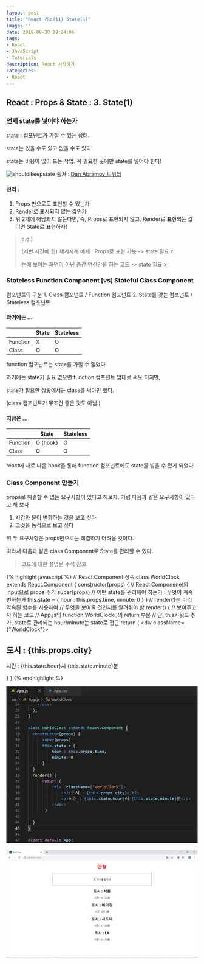 ```yaml
---
layout: post
title: "React 기초(11) State(1)"
image: ''
date: 2019-09-30 09:24:06
tags: 
- React
- JavaScript
- Tutorials
description: React 시작하기 
categories:
- React
---
```


## React : Props & State : 3. State(1)

### 언제 state를 넣어야 하는가

state : 컴포넌트가 가질 수 있는 상태. 

state는 있을 수도 있고 없을 수도 있다!

state는 비용이 많이 드는 작업. 꼭 필요한 곳에만 state를 넣어야 한다!

![shouldikeepstate](https://pbs.twimg.com/media/CmeBsGzW8AQp_av.jpg)
출처 : [Dan Abramov 트위터](https://twitter.com/dan_abramov/status/749710501916139520)

#### 정리 :
1. Props 만으로도 표현할 수 있는가
2. Render로 표시되지 않는 값인가
3. 위 2개에 해당되지 않는다면,
즉, Props로 표현되지 않고, Render로 표현되는 값이면 State로 표현하자!

>e.g.)
>
>(저번 시간에 한) 세계시계 예제 : Props로 표현 가능 -> state 필요 x
>
>눈에 보이는 화면이 아닌 중간 연산만을 하는 코드 -> state 필요 x

### Stateless Function Component [vs] Stateful Class Component

컴포넌트의 구분
	1. Class 컴포넌트 / Function 컴포넌트
	2. State를 갖는 컴포넌트 / Stateless 컴포넌트

#### 과거에는 ...  

|  | State | Stateless |
|--|--|--|
| Function | X | O |
| Class | O | O |

function 컴포넌트는 state를 가질 수 없었다.

과거에는 state가 필요 없으면 function 컴포넌트 맘대로 써도 되지만,

state가 필요한 상황에서는 class를 써야만 했다.

(class 컴포넌트가 무조건 좋은 것도 아님.)

#### 지금은 ... 

|  | State | Stateless |
|--|--|--|
| Function | O (hook) | O |
| Class | O | O |

react에 새로 나온 hook을 통해 
function 컴포넌트에도 state를 넣을 수 있게 되었다.

### Class Component 만들기

props로 해결할 수 없는 요구사항이 있다고 해보자.
가령 다음과 같은 요구사항이 있다고 해 보자
1. 시간과 분이 변화하는 것을 보고 싶다
2. 그것을 동적으로 보고 싶다

위 두 요구사항은 props만으로는 해결하기 어려울 것이다.

따라서 다음과 같은 class Component로 State를 관리할 수 있다.
>코드에 대한 설명은 주석 참고

{% highlight javascript %}
// React.Component 상속
class WorldClock extends React.Component {
    constructor(props) {
        // React.Componenet의 input으로 props 주기
        super(props)
        // 어떤 state를 관리해야 하는가 : 무엇이 계속 변하는가
        this.state = { 
            hour : this.props.time,
            minute: 0
        }
    }
    // render라는 미리 약속된 함수를 사용하여 
    // 무엇을 보여줄 것인지를 알려줘야 함
    render() {
        // 보여주고자 하는 코드
        // App.js의 function WorldClock()의 return 부분
        // 단, this키워드 추가, state로 관리되는 hour/minute는 state로 접근
        return (
            <div  className={"WorldClock"}>
                <h2>도시 : {this.props.city}</h2>
                <p>시간 : {this.state.hour}시 {this.state.minute}분</p>
            </div>
    }
}
{% endhighlight %}

![full code](/assets/img/react/3/3/classState.png)

![result](/assets/img/react/3/3/result.png)
